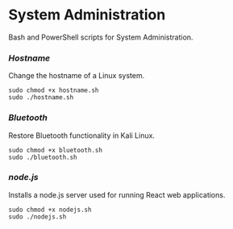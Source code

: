 # System Administration
Bash and PowerShell scripts for System Administration.

### *Hostname*  
Change the hostname of a Linux system.
 
```
sudo chmod +x hostname.sh  
sudo ./hostname.sh
```  

### *Bluetooth*  
Restore Bluetooth functionality in Kali Linux.
 
```
sudo chmod +x bluetooth.sh  
sudo ./bluetooth.sh
```  

### *node.js*  
Installs a node.js server used for running React web applications.
 
```
sudo chmod +x nodejs.sh  
sudo ./nodejs.sh
```  
